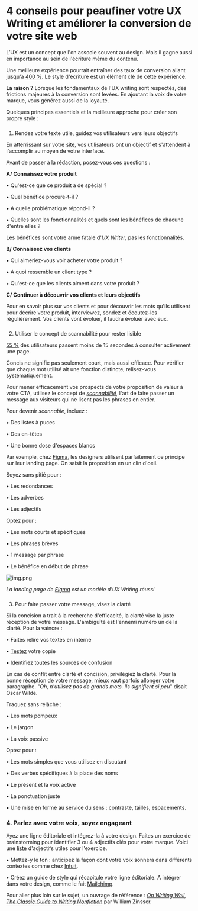 # 4 conseils pour peaufiner votre UX Writing et améliorer la conversion de votre site web

L’UX est un concept que l'on associe souvent au design. Mais il gagne aussi en importance au sein de l'écriture même du contenu.

Une meilleure expérience pourrait entraîner des taux de conversion allant jusqu'à [400 %](https://www.forbes.com/sites/forbesagencycouncil/2017/03/23/the-bottom-line-why-good-ux-design-means-better-business/). Le style d'écriture est un élément clé de cette expérience.

**La raison ?** Lorsque les fondamentaux de l'UX writing sont respectés, des frictions majeures à la conversion sont levées. En ajoutant la voix de votre marque, vous générez aussi de la loyauté.

Quelques principes essentiels et la meilleure approche pour créer son propre style :

###

1. Rendez votre texte utile, guidez vos utilisateurs vers leurs objectifs

En atterrissant sur votre site, vos utilisateurs ont un objectif et s'attendent à l'accomplir au moyen de votre interface.

Avant de passer à la rédaction, posez-vous ces questions :

**A/ Connaissez votre produit**

• Qu'est-ce que ce produit a de spécial ?

• Quel bénéfice procure-t-il ?

• A quelle problématique répond-il ?

• Quelles sont les fonctionnalités et quels sont les bénéfices de chacune d'entre elles ?

Les bénéfices sont votre arme fatale d'_UX Writer_, pas les fonctionnalités.

**B/ Connaissez vos clients**

• Qui aimeriez-vous voir acheter votre produit ?

• A quoi ressemble un client type ?

• Qu'est-ce que les clients aiment dans votre produit ?

**C/ Continuer à découvrir vos clients et leurs objectifs**

Pour en savoir plus sur vos clients et pour découvrir les mots qu'ils utilisent pour décrire votre produit, interviewez, sondez et écoutez-les régulièrement. Vos clients vont évoluer, il faudra évoluer avec eux.

###

2. Utiliser le concept de scannabilité pour rester lisible

[55 %](https://blog.hubspot.com/marketing/chartbeat-website-engagement-data-nj?__hstc=124651221.19b2781751fee9c1b7ab3eb0ac9873ec.1629716278953.1629716278953.1629716278953.1&__hssc=124651221.1.1629716278953&__hsfp=2353048049) des utilisateurs passent moins de 15 secondes à consulter activement une page.

Concis ne signifie pas seulement court, mais aussi efficace. Pour vérifier que chaque mot utilisé ait une fonction distincte, relisez-vous systématiquement.

Pour mener efficacement vos prospects de votre proposition de valeur à votre CTA, utilisez le concept de _[scannabilité](https://www.uxmatters.com/mt/archives/2015/06/scannability-principle-and-practice.php),_ l'art de faire passer un message aux visiteurs qui ne lisent pas les phrases en entier.

Pour devenir _scannable_, incluez :

• Des listes à puces

• Des en-têtes

• Une bonne dose d'espaces blancs

Par exemple, chez [Figma](https://www.figma.com/), les designers utilisent parfaitement ce principe sur leur landing page. On saisit la proposition en un clin d'oeil.

Soyez sans pitié pour :

• Les redondances

• Les adverbes

• Les adjectifs

Optez pour :

• Les mots courts et spécifiques

• Les phrases brèves

• 1 message par phrase

• Le bénéfice en début de phrase

![img.png](https://mcusercontent.com/bf57291e7873c25f0d0dd44df/images/70d1c947-94d0-7775-51cd-981e715c30e0.png)

_La landing page de [Figma](https://www.figma.com/) est un modèle d'UX Writing réussi_

###

3. Pour faire passer votre message, visez la clarté

Si la concision a trait à la recherche d'efficacité, la clarté vise la juste réception de votre message. L'ambiguïté est l'ennemi numéro un de la clarté. Pour la vaincre :

• Faites relire vos textes en interne

• [Testez](https://contentdesign.intuit.com/resources/content-testing/) votre copie

• Identifiez toutes les sources de confusion

En cas de conflit entre clarté et concision, privilégiez la clarté. Pour la bonne réception de votre message, mieux vaut parfois allonger votre paragraphe. "_Oh, n'utilisez pas de grands mots. Ils signifient si peu_" disait Oscar Wilde.

Traquez sans relâche :

• Les mots pompeux

• Le jargon

• La voix passive

Optez pour :

• Les mots simples que vous utilisez en discutant

• Des verbes spécifiques à la place des noms

• Le présent et la voix active

• La ponctuation juste

• Une mise en forme au service du sens : contraste, tailles, espacements.

### 4. Parlez avec votre voix, soyez engageant

Ayez une ligne éditoriale et intégrez-la à votre design. Faites un exercice de brainstorming pour identifier 3 ou 4 adjectifs clés pour votre marque. Voici une [liste](https://gist.github.com/nicoleslaw/2155621#style-attributes) d'adjectifs utiles pour l'exercice.

• Mettez-y le ton : anticipez la façon dont votre voix sonnera dans différents contextes comme chez [Intuit](https://contentdesign.intuit.com/channels/).

• Créez un guide de style qui récapitule votre ligne éditoriale. A intégrer dans votre design, comme le fait [Mailchimp](https://styleguide.mailchimp.com/).

Pour aller plus loin sur le sujet, un ouvrage de référence : _[On Writing Well, The Classic Guide to Writing Nonfiction](https://www.goodreads.com/book/show/53343.On_Writing_Well)_ par William Zinsser.
